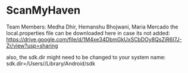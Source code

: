 # ScanMyHaven
Team Members: Medha Dhir, Hemanshu Bhojwani, Maria Mercado
the local.properties file can be downloaded here in case its not added: https://drive.google.com/file/d/1M4xe34DbmGkUxSCbDOy8QsZjR6I7J-Zr/view?usp=sharing

also, the sdk.dir might need to be changed to your system name: sdk.dir=/Users/<system-name>/Library/Android/sdk
